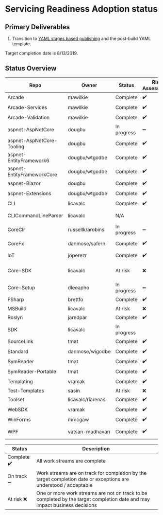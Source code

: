 # Servicing Readiness Adoption status

## Primary Deliverables

1. Transition to [YAML stages based publishing](./CorePackages/YamlStagesPublishing.md) and the post-build YAML template.

Target completion date is 8/13/2019.

## Status Overview

| Repo                       | Owner            | Status   | Risk Assessment                                                                      | Notes|
| ---------------------------| ---------------- | -------- |--------------------------------------------------------------------------------------| -----|
| Arcade                     | mawilkie         | Complete | ✔️ | |
| Arcade-Services            | mawilkie         | Complete | ✔️ | |
| Arcade-Validation          | mawilkie         | Complete | ✔️ | |
| aspnet-AspNetCore          | dougbu           | In progress | ➖  |  In PR https://github.com/aspnet/AspNetCore/pull/13040 |
| aspnet-AspNetCore-Tooling  | dougbu           | Complete | ✔️ | |
| aspnet-EntityFramework6    | dougbu/wtgodbe   | Complete | ✔️ | |
| aspnet-EntityFrameworkCore | dougbu/wtgodbe   | Complete | ✔️ | |
| aspnet-Blazor              | dougbu           | Complete | ✔️ | |
| aspnet-Extensions          | dougbu/wtgodbe   | Complete | ✔️ | |
| CLI                        | licavalc         | Complete | ✔️ | |
| CLICommandLineParser       | licavalc         | N/A | |  This repo is not being developed anymore. We are taking a pinned version of it |
| CoreClr                    | russellk/arobins | In progress | ➖ | bulk of the work is in master, working through publishing issues |
| CoreFx                     | danmose/safern   | Complete | ✔️ | SourceLink validation disabled: https://github.com/dotnet/arcade/issues/3603 |
| IoT                        | joperezr         | Complete | ✔️ | |
| Core-SDK                   | licavalc         | At risk | ❌ |  We need clarity on how to do the blob storage publishing with YAML stages: https://github.com/dotnet/arcade/issues/3607|
| Core-Setup                 | dleeapho         | In progress | ➖ |  Expected completion 8/19 |
| FSharp                     | brettfo          | Complete | ✔️ | |
| MSBuild                    | licavalc         | At risk | ❌ |  No ETA yet. Investigation under way. |
| Roslyn                     | jaredpar         | Complete | ✔️ |  Complete with source link validation disabled |
| SDK                        | licavalc         | In progress |  |  Running into issues with signing validation |
| SourceLink                 | tmat             | Complete | ✔️ | |
| Standard                   | danmose/wigodbe  | Complete | ✔️ | |
| SymReader                  | tmat             | Complete | ✔️ | |
| SymReader-Portable         | tmat             | Complete | ✔️ | |
| Templating                 | vramak           | Complete | ✔️ | |
| Test-Templates             | sasin            | At risk  | ❌ |  No plan available |
| Toolset                    | licavalc/riarenas| Complete | ✔️ | |
| WebSDK                     | vramak           | Complete | ✔️ | |
| WinForms                   | mmcgaw           | Complete | ✔️ | |
| WPF                        | vatsan-madhavan  | Complete | ✔️ | Some reliability problems being observed, for e.g., https://github.com/dotnet/arcade/issues/3609| 

| Status     | Description |
| ---------- | ----------- |
| Complete ✔️| All work streams are complete |
| On track ➖| Work streams are on track for completion by the target completion date or exceptions are understood / acceptable |
| At risk  ❌| One or more work streams are not on track to be completed by the target completion date and may impact business decisions |
